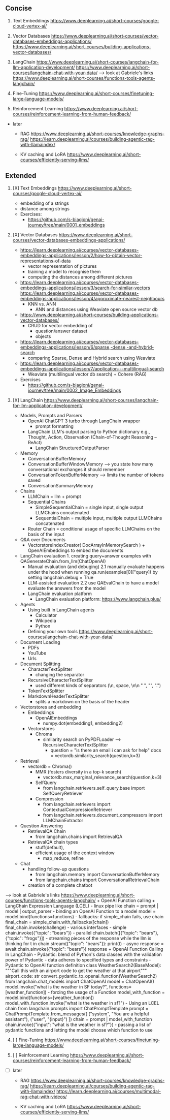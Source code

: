 ## Concise

1. Text Embeddings
https://www.deeplearning.ai/short-courses/google-cloud-vertex-ai/

2. Vector Databases
https://www.deeplearning.ai/short-courses/vector-databases-embeddings-applications/
https://www.deeplearning.ai/short-courses/building-applications-vector-databases/

3. LangChain
https://www.deeplearning.ai/short-courses/langchain-for-llm-application-development/
https://www.deeplearning.ai/short-courses/langchain-chat-with-your-data/
--> look at Gabriele's links
https://www.deeplearning.ai/short-courses/functions-tools-agents-langchain/


4. Fine-Tuning
https://www.deeplearning.ai/short-courses/finetuning-large-language-models/

5. Reinforcement Learning
https://www.deeplearning.ai/short-courses/reinforcement-learning-from-human-feedback/


- later
	+ RAG
		https://www.deeplearning.ai/short-courses/knowledge-graphs-rag/
		https://learn.deeplearning.ai/courses/building-agentic-rag-with-llamaindex/

	+ KV caching and LoRA
		https://www.deeplearning.ai/short-courses/efficiently-serving-llms/


## Extended


1. [X] Text Embeddings
https://www.deeplearning.ai/short-courses/google-cloud-vertex-ai/
	- embedding of a strings
	- distance among strings
	- Exercises:
		+ https://github.com/s-biagioni/genai-journey/tree/main/0001_embeddings

2. [X] Vector Databases
https://www.deeplearning.ai/short-courses/vector-databases-embeddings-applications/
	- https://learn.deeplearning.ai/courses/vector-databases-embeddings-applications/lesson/2/how-to-obtain-vector-representations-of-data
		+ vector representation of pictures
		+ training a model to recognise them
		+ computing the distances among different pictures
	- https://learn.deeplearning.ai/courses/vector-databases-embeddings-applications/lesson/3/search-for-similar-vectors
	  https://learn.deeplearning.ai/courses/vector-databases-embeddings-applications/lesson/4/approximate-nearest-neighbours	
		+ KNN vs. ANN
			- ANN and distances using Weaviate open source vector db
	- https://www.deeplearning.ai/short-courses/building-applications-vector-databases/
		+ CRUD for vector embedding of
			- question/answer dataset
			- objects
	- https://learn.deeplearning.ai/courses/vector-databases-embeddings-applications/lesson/6/sparse,-dense,-and-hybrid-search
		+ comparing Sparse, Dense and Hybrid search  using Weaviate
	- https://learn.deeplearning.ai/courses/vector-databases-embeddings-applications/lesson/7/application---multilingual-search
		+ Weaviate (multilingual vector db search) + Cohere (RAG)
	- Exercises
		+ https://github.com/s-biagioni/genai-journey/tree/main/0002_Image_Embeddings

3. [X] LangChain
https://www.deeplearning.ai/short-courses/langchain-for-llm-application-development/
	+ Models, Prompts and Parsers
		- OpenAI ChatGPT 3 turbo through LangChain wrapper
			- prompt formatting
		- LangChain LLM's output parsing to Python dictionary
			e.g., Thought, Action, Observation (Chain-of-Thought Reasoning – ReAct)
			- LangChain StructuredOutputParser
	+ Memory
		- ConversationBufferMemory
		- ConversationBufferWindowMemory --> you state how many conversational exchanges it should remember
		- ConversationTokenBufferMemory	 --> limits the number of tokens saved
		- ConversationSummaryMemory
	+ Chains
		- LLMChain = llm + prompt
		- Sequential Chains
			- SimpleSequentialChain = single input, single output LLMChains concatenated
			- SequentialChain = multiple input, multiple output LLMChains concatenated
		- Router Chain = conditional usage of specific LLMChains on the basis of the input
	+ Q&A over Documents
		- VectorstoreIndexCreator( DocArrayInMemorySearch ) + OpenAIEmbeddings to embed the documents
	+ LangChain evaluation
			1. creating query+answer examples with QAGenerateChain.from_llm(ChatOpenAI)
		- Manual evaluation (and debuging)
			2.1 manually evaluate happens under the hood when running qa.run(examples[0]["query]) by setting langchain.debug = True
		- LLM-assisted evaluation 
			2.2 use QAEvalChain to have a model evaluate the answers from the model
		- LangChain evaluation platform
			- LangChain evaluation platform:  https://www.langchain.plus/
	+ Agents
		- Using built in LangChain agents
			- Calculator
			- Wikipedia
			- Python
		- Defining your own tools
 https://www.deeplearning.ai/short-courses/langchain-chat-with-your-data/
	+ Document Loading
		- PDFs
		- YouTube
		- Urls
	+ Document Splitting
		- CharacterTextSplitter 
			- changing the separator 
		- RecursiveCharacterTextSplitter
			- used different kinds of separators (\n, space, \n\n " ", "", "\.")
		- TokenTextSplitter
		- MarkdownHeaderTextSplitter
			- splits a markdown on the basis of the header
	+ Vectorstores and embedding
		- Embeddings
			- OpenAIEmbeddings
				- numpy.dot(embedding1, embedding2)
		- Vectorstores
			- Chroma
				- similarity search on PyPDFLoader  --> RecursiveCharacterTextSplitter
					- question = "is there an email i can ask for help"
					  docs = vectordb.similarity_search(question,k=3)
	+ Retrieval
		- vectordb = Chroma()
			+ MMR (fosters diversity in a top-k search)
				- vectordb.max_marginal_relevance_search(question,k=3)
			+ SelfQuery
				- from langchain.retrievers.self_query.base import SelfQueryRetriever
			+ Compression
				- from langchain.retrievers import ContextualCompressionRetriever
				- from langchain.retrievers.document_compressors import LLMChainExtractor
	+ Question Answering
		- RetrievalQA Chain
			- from langchain.chains import RetrievalQA
		- RetrievalQA chain types
			- stuff(default),
			- efficient usage of the context window
				- map_reduce, refine
	+ Chat
		- handling follow-up questions
			- from langchain.memory import ConversationBufferMemory
			- from langchain.chains import ConversationalRetrievalChain
		- creation of a complete chatbot
 
 
 --> look at Gabriele's links
 https://www.deeplearning.ai/short-courses/functions-tools-agents-langchain/
	+ OpenAI Function calling
	+ LangChain Expression Language (LCEL)
		- linux pipe like
			chain = prompt | model | output_parser
		- binding an OpenAI Function to a model
			model = model.bind(functions=functions)
		- fallbacks: if simple_chain fails, use chain
			final_chain = simple_chain.with_fallbacks([chain])
			final_chain.invoke(challenge)
		- various interfaces
			- simple
				chain.invoke({"topic": "bears"})
			- parallel
				chain.batch([{"topic": "bears"}, {"topic": "frogs"}])
			- streaming pieces of the response while the llm is thinking
				for t in chain.stream({"topic": "bears"}):
					print(t)
			- async
				response = await chain.ainvoke({"topic": "bears"})
				response
	+ OpenAI Function Calling In LangChain
		- Pydantic: blend of Python's data classes with the validation power of Pydantic
			- data adheres to specified types and constraints
		- Pydantic to OpenAI function definition
			class WeatherSearch2(BaseModel):
				"""Call this with an airport code to get the weather at that airport"""
				airport_code: str
			convert_pydantic_to_openai_function(WeatherSearch2)
			from langchain.chat_models import ChatOpenAI
			model = ChatOpenAI()
			model.invoke("what is the weather in SF today?", functions=[weather_function])
		- forcing the usage of a Function
			model_with_function = model.bind(functions=[weather_function])
			model_with_function.invoke("what is the weather in sf?")
		- Using an LCEL chain
			from langchain.prompts import ChatPromptTemplate
			prompt = ChatPromptTemplate.from_messages([
				("system", "You are a helpful assistant"),
				("user", "{input}")
			])
			chain = prompt | model_with_function
			chain.invoke({"input": "what is the weather in sf?"})
		- passing a list of pydantic functions and letting the model choose which function to use

			

4. [ ] Fine-Tuning
https://www.deeplearning.ai/short-courses/finetuning-large-language-models/

5. [ ] Reinforcement Learning
https://www.deeplearning.ai/short-courses/reinforcement-learning-from-human-feedback/


- [ ] later
	+ RAG
		https://www.deeplearning.ai/short-courses/knowledge-graphs-rag/
		https://learn.deeplearning.ai/courses/building-agentic-rag-with-llamaindex/
		https://learn.deeplearning.ai/courses/multimodal-rag-chat-with-videos/

	+ KV caching and LoRA
		https://www.deeplearning.ai/short-courses/efficiently-serving-llms/
